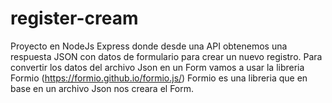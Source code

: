 # register-cream

Proyecto en NodeJs Express donde desde una API obtenemos una respuesta JSON con datos de formulario para crear un nuevo registro.
Para convertir los datos del archivo Json en un Form vamos a usar la libreria Formio (https://formio.github.io/formio.js/) 
Formio es una libreria que en base en un archivo Json nos creara el Form.
